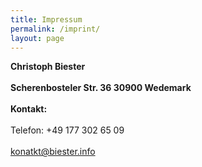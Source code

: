 ```yaml
---
title: Impressum
permalink: /imprint/
layout: page
---
```


<b>Christoph Biester</b>
<br>
<br>
<b>Scherenbosteler Str. 36 30900 Wedemark</b>
<br>
<br>
<b>Kontakt:</b>
<br>
<br>
Telefon: +49 177 302 65 09<br>
<br>
[konatkt@biester.info](mailto:kontakt@biester.info)<br>
<br>
<br>
